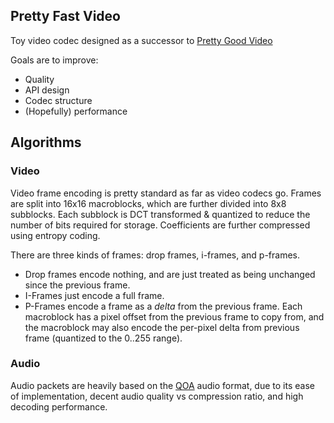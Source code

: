 ## Pretty Fast Video

Toy video codec designed as a successor to [Pretty Good Video](https://github.com/GlaireDaggers/Pretty-Good-Video)

Goals are to improve:

- Quality
- API design
- Codec structure
- (Hopefully) performance

## Algorithms

### Video

Video frame encoding is pretty standard as far as video codecs go. Frames are split into 16x16 macroblocks, which are further divided into 8x8 subblocks. Each subblock is DCT transformed & quantized to reduce the number of bits required for storage. Coefficients are further compressed using entropy coding.

There are three kinds of frames: drop frames, i-frames, and p-frames.

- Drop frames encode nothing, and are just treated as being unchanged since the previous frame.
- I-Frames just encode a full frame.
- P-Frames encode a frame as a *delta* from the previous frame. Each macroblock has a pixel offset from the previous frame to copy from, and the macroblock may also encode the per-pixel delta from previous frame (quantized to the 0..255 range).

### Audio

Audio packets are heavily based on the [QOA](https://qoaformat.org/) audio format, due to its ease of implementation, decent audio quality vs compression ratio, and high decoding performance.